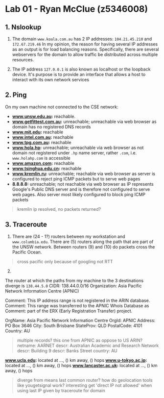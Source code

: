 # Lab 01 - Ryan McClue (z5346008)

## 1. Nslookup

1. The domain `www.koala.com.au` has 2 IP addresses: `104.21.45.210` and `172.67.219.46`
In my opinion, the reason for having several IP addresses as an output is for load balancing reasons. Specifically, there are several webservers for the domain to allow traffic be distributed across multiple resources.

2. The IP address `127.0.0.1` is also known as localhost or the loopback device.
It's purpose is to provide an interface that allows a host to interact with its own network services

## 2. Ping

On my own machine not connected to the CSE network:

* **www.unsw.edu.au:** reachable.
* **www.getfittest.com.au:** unreachable; unreachable via web browser as domain has no registered DNS records
* **www.mit.edu:** reachable
* **www.intel.com.au:** reachable
* **www.tpg.com.au:** reachable
* **www.hola.hp:** unreachable; unreachable via web browser as not domain not registered under `.hp` name server, rather `.com`, i.e. `www.holahp.com` is accessible
* **www.amazon.com:** reachable
* **www.tsinghua.edu.cn:** reachable
* **www.kremlin.ru:** unreachable; reachable via web browser as server is configured to reject ping ICMP packets but to serve web pages
* **8.8.8.8:** unreachable; not reachable via web browser as IP represents Google's Public DNS server and is therefore not configured to serve web pages. Also server most likely configured to block ping ICMP packets

> kremlin ip resolved, no packets returned?

## 3. Traceroute

1. There are (24 - 1?) routers between my workstation and `www.columbia.edu`.
There are (5) routers along the path that are part of the UNSW network.
Between routers (9) and (10) do packets cross the Pacific Ocean.

> cross pacific only because of googling not RTT

2.
The router at which the paths from my machine to the 3 destinations diverge is `138.44.5.0`
CIDR:           138.44.0.0/16
Organization:   Asia Pacific Network Information Centre (APNIC)

Comment:        This IP address range is not registered in the ARIN database.
Comment:        This range was transferred to the APNIC Whois Database as
Comment:        part of the ERX (Early Registration Transfer) project.


OrgName:        Asia Pacific Network Information Centre
OrgId:          APNIC
Address:        PO Box 3646
City:           South Brisbane
StateProv:      QLD
PostalCode:     4101
Country:        AU

> multiple records? this one from APNIC as oppose to US ARIN?
netname:        AARNET
descr:          Australian Academic and Research Network
descr:          Building 9
descr:          Banks Street
country:        AU

**www.ucla.edu:** located at ..., () km away, () hops
**www.u-tokyo.ac.jp:** located at ..., () km away, () hops
**www.lancaster.ac.uk:** located at ..., () km away, () hops

> diverge from means last common router?
> how do geolocation tools like yougetsignal work? 
> interesting get 'direct IP not allowed' when using last IP given by traceroute for domain
